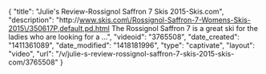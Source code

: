 {
    "title": "Julie's Review-Rossignol Saffron 7 Skis 2015-Skis.com",
    "description": "http:\/\/www.skis.com\/Rossignol-Saffron-7-Womens-Skis-2015\/350617P,default,pd.html The Rossignol Saffron 7 is a great ski for the ladies who are looking for a ...",
    "videoid": "3765508",
    "date_created": "1411361089",
    "date_modified": "1418181996",
    "type": "captivate",
    "layout": "video",
    "url": "\/v\/julie-s-review-rossignol-saffron-7-skis-2015-skis-com\/3765508"
}